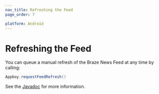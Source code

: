 ```yaml
---
nav_title: Refreshing the Feed
page_order: 7

platform: Android
---
```


# Refreshing the Feed

You can queue a manual refresh of the Braze News Feed at any time by calling:

```java
Appboy.requestFeedRefresh()
```

See the [Javadoc][16] for more information.


[16]: https://appboy.github.io/appboy-android-sdk/javadocs/com/appboy/Appboy.html#requestFeedRefresh()
